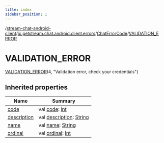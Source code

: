 ```yaml
---
title: index
sidebar_position: 1
---
```

/[stream-chat-android-client](../../../index.md)/[io.getstream.chat.android.client.errors](../../index.md)/[ChatErrorCode](../index.md)/[VALIDATION_ERROR](index.md)  
  
  
  
# VALIDATION_ERROR  
[VALIDATION_ERROR](index.md)(4, "Validation error, check your credentials")  
  
## Inherited properties  
  
|  Name |  Summary | 
|---|---|
| <a name="io.getstream.chat.android.client.errors/ChatErrorCode.VALIDATION_ERROR/code/#/PointingToDeclaration/"></a>[code](code.md)| <a name="io.getstream.chat.android.client.errors/ChatErrorCode.VALIDATION_ERROR/code/#/PointingToDeclaration/"></a>val [code](code.md): [Int](https://kotlinlang.org/api/latest/jvm/stdlib/kotlin/-int/index.html)|
| <a name="io.getstream.chat.android.client.errors/ChatErrorCode.VALIDATION_ERROR/description/#/PointingToDeclaration/"></a>[description](description.md)| <a name="io.getstream.chat.android.client.errors/ChatErrorCode.VALIDATION_ERROR/description/#/PointingToDeclaration/"></a>val [description](description.md): [String](https://kotlinlang.org/api/latest/jvm/stdlib/kotlin/-string/index.html)|
| <a name="io.getstream.chat.android.client.errors/ChatErrorCode.VALIDATION_ERROR/name/#/PointingToDeclaration/"></a>[name](name.md)| <a name="io.getstream.chat.android.client.errors/ChatErrorCode.VALIDATION_ERROR/name/#/PointingToDeclaration/"></a>val [name](name.md): [String](https://kotlinlang.org/api/latest/jvm/stdlib/kotlin/-string/index.html)|
| <a name="io.getstream.chat.android.client.errors/ChatErrorCode.VALIDATION_ERROR/ordinal/#/PointingToDeclaration/"></a>[ordinal](ordinal.md)| <a name="io.getstream.chat.android.client.errors/ChatErrorCode.VALIDATION_ERROR/ordinal/#/PointingToDeclaration/"></a>val [ordinal](ordinal.md): [Int](https://kotlinlang.org/api/latest/jvm/stdlib/kotlin/-int/index.html)|

